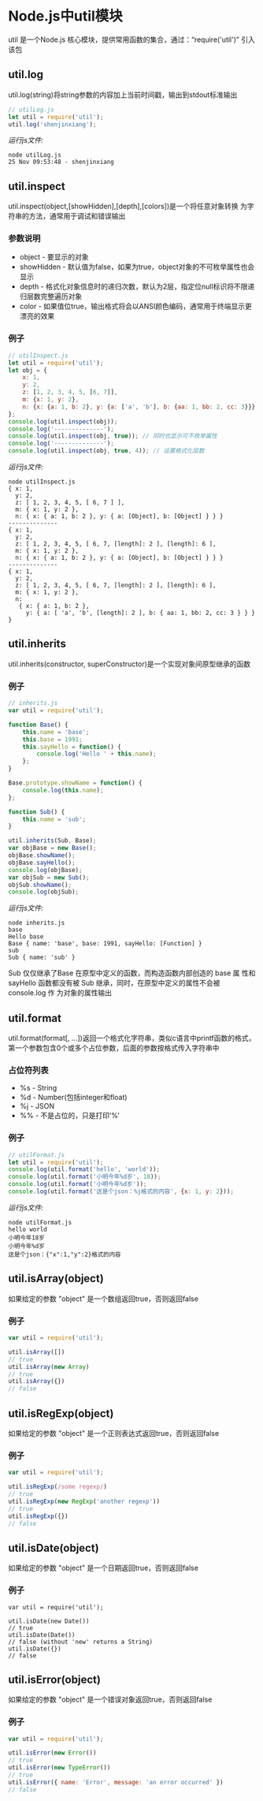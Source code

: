 # Node.js中util模块
util 是一个Node.js 核心模块，提供常用函数的集合，通过：“require('util')” 引入该包

## util.log
util.log(string)将string参数的内容加上当前时间戳，输出到stdout标准输出
```javascript
// utilLog.js
let util = require('util');
util.log('shenjinxiang');
```
*运行js文件:*
```
node utilLog.js
25 Nov 09:53:48 - shenjinxiang
```

## util.inspect
util.inspect(object,[showHidden],[depth],[colors])是一个将任意对象转换 为字符串的方法，通常用于调试和错误输出

### 参数说明
* object - 要显示的对象
* showHidden - 默认值为false，如果为true，object对象的不可枚举属性也会显示
* depth - 格式化对象信息时的递归次数，默认为2层，指定位null标识将不限递归层数完整遍历对象
* color - 如果值位true，输出格式将会以ANSI颜色编码，通常用于终端显示更漂亮的效果

### 例子
```javascript
// utilInspect.js
let util = require('util');
let obj = {
    x: 1,
    y: 2,
    z: [1, 2, 3, 4, 5, [6, 7]],
    m: {x: 1, y: 2},
    n: {x: {a: 1, b: 2}, y: {a: ['a', 'b'], b: {aa: 1, bb: 2, cc: 3}}}
};
console.log(util.inspect(obj));
console.log('--------------');
console.log(util.inspect(obj, true)); // 同时也显示可不枚举属性
console.log('--------------');
console.log(util.inspect(obj, true, 4)); // 设置格式化层数
```
*运行js文件:*
```
node utilInspect.js
{ x: 1,
  y: 2,
  z: [ 1, 2, 3, 4, 5, [ 6, 7 ] ],
  m: { x: 1, y: 2 },
  n: { x: { a: 1, b: 2 }, y: { a: [Object], b: [Object] } } }
--------------
{ x: 1,
  y: 2,
  z: [ 1, 2, 3, 4, 5, [ 6, 7, [length]: 2 ], [length]: 6 ],
  m: { x: 1, y: 2 },
  n: { x: { a: 1, b: 2 }, y: { a: [Object], b: [Object] } } }
--------------
{ x: 1,
  y: 2,
  z: [ 1, 2, 3, 4, 5, [ 6, 7, [length]: 2 ], [length]: 6 ],
  m: { x: 1, y: 2 },
  n:
   { x: { a: 1, b: 2 },
     y: { a: [ 'a', 'b', [length]: 2 ], b: { aa: 1, bb: 2, cc: 3 } } } }
```

## util.inherits
util.inherits(constructor, superConstructor)是一个实现对象间原型继承的函数

### 例子
```javascript
// inherits.js
var util = require('util'); 

function Base() { 
	this.name = 'base'; 
	this.base = 1991; 
	this.sayHello = function() { 
		console.log('Hello ' + this.name); 
	}; 
} 

Base.prototype.showName = function() { 
	console.log(this.name);
}; 

function Sub() { 
	this.name = 'sub'; 
} 

util.inherits(Sub, Base); 
var objBase = new Base(); 
objBase.showName(); 
objBase.sayHello(); 
console.log(objBase); 
var objSub = new Sub(); 
objSub.showName(); 
console.log(objSub);
```
*运行js文件:*
```
node inherits.js
base
Hello base
Base { name: 'base', base: 1991, sayHello: [Function] }
sub
Sub { name: 'sub' }
```
Sub 仅仅继承了Base 在原型中定义的函数，而构造函数内部创造的 base 属 性和 sayHello 函数都没有被 Sub 继承，同时，在原型中定义的属性不会被console.log 作 为对象的属性输出

## util.format
util.format(format[, ...])返回一个格式化字符串，类似c语言中printf函数的格式，第一个参数包含0个或多个占位参数，后面的参数按格式传入字符串中

### 占位符列表
* %s - String
* %d - Number(包括integer和float)
* %j - JSON
* %% - 不是占位的，只是打印‘%’

### 例子
```javascript
// utilFormat.js
let util = require('util');
console.log(util.format('hello', 'world'));
console.log(util.format('小明今年%d岁', 18));
console.log(util.format('小明今年%d岁'));
console.log(util.format('这是个json：%j格式的内容', {x: 1, y: 2}));
```
*运行js文件:*
```
node utilFormat.js
hello world
小明今年18岁
小明今年%d岁
这是个json：{"x":1,"y":2}格式的内容
```

## util.isArray(object)
如果给定的参数 "object" 是一个数组返回true，否则返回false

### 例子
```javascript
var util = require('util');

util.isArray([])
// true
util.isArray(new Array)
// true
util.isArray({})
// false
```

## util.isRegExp(object)
如果给定的参数 "object" 是一个正则表达式返回true，否则返回false

### 例子
```javascript
var util = require('util');

util.isRegExp(/some regexp/)
// true
util.isRegExp(new RegExp('another regexp'))
// true
util.isRegExp({})
// false
```

## util.isDate(object)
如果给定的参数 "object" 是一个日期返回true，否则返回false

### 例子
```
var util = require('util');

util.isDate(new Date())
// true
util.isDate(Date())
// false (without 'new' returns a String)
util.isDate({})
// false
```

## util.isError(object)
如果给定的参数 "object" 是一个错误对象返回true，否则返回false

### 例子
```javascript
var util = require('util');

util.isError(new Error())
// true
util.isError(new TypeError())
// true
util.isError({ name: 'Error', message: 'an error occurred' })
// false
```
